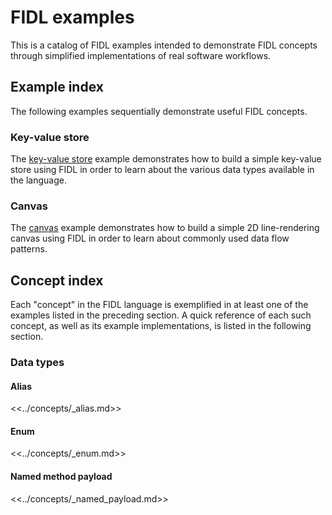 # FIDL examples

This is a catalog of FIDL examples intended to demonstrate FIDL concepts through
simplified implementations of real software workflows.

## Example index

The following examples sequentially demonstrate useful FIDL concepts.

### Key-value store

The [key-value store][example-key-value-store] example demonstrates how to build
a simple key-value store using FIDL in order to learn about the various data
types available in the language.

### Canvas

The [canvas][example-canvas] example demonstrates how to build a simple 2D
line-rendering canvas using FIDL in order to learn about commonly used data flow
patterns.

## Concept index

Each "concept" in the FIDL language is exemplified in at least one of the
examples listed in the preceding section. A quick reference of each such
concept, as well as its example implementations, is listed in the following
section.

### Data types

#### Alias

<<../concepts/_alias.md>>

#### Enum

<<../concepts/_enum.md>>

#### Named method payload

<<../concepts/_named_payload.md>>

[example-canvas]: canvas/README.md
[example-key-value-store]: key-value-store/README.md
